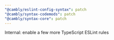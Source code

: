 ```yaml
---
"@cambly/eslint-config-syntax": patch
"@cambly/syntax-codemods": patch
"@cambly/syntax-core": patch
---
```


Internal: enable a few more TypeScript ESLint rules
